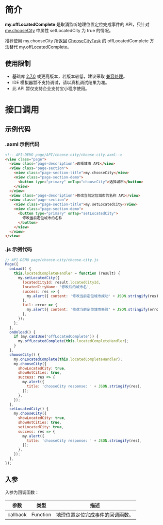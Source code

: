 # 简介

**my.offLocatedComplete** 是取消监听地理位置定位完成事件的 API，只针对 [my.chooseCity](https://opendocs.alipay.com/mini/api/ui-city) 中属性 setLocatedCity 为 true 的情况。

推荐使用 my.chooseCity 所返回 [ChooseCityTask](https://opendocs.alipay.com/mini/04naqz) 的 offLocatedComplete 方法替代 my.offLocatedComplete。

## 使用限制

- 基础库 [2.7.0](https://opendocs.alipay.com/mini/framework/lib-upgrade-v2) 或更高版本，若版本较低，建议采取 [兼容处理](https://opendocs.alipay.com/mini/framework/compatibility)。
- IDE 模拟器暂不支持调试，请以真机调试结果为准。
- 此 API 暂仅支持企业支付宝小程序使用。

# 接口调用

## 示例代码

### .axml 示例代码

```html
<!-- API-DEMO page/API/choose-city/choose-city.axml-->
<view class="page">
  <view class="page-description">选择城市 API</view>
  <view class="page-section">
    <view class="page-section-title">my.chooseCity</view>
    <view class="page-section-demo">
      <button type="primary" onTap="chooseCity">选择城市</button>
    </view>
  </view>
  <view class="page-description">修改当前定位城市的名称 API</view>
  <view class="page-section">
    <view class="page-section-title">my.setLocatedCity</view>
    <view class="page-section-demo">
      <button type="primary" onTap="setLocatedCity">
        修改当前定位城市的名称
      </button>
    </view>
  </view>
</view>
```

### .js 示例代码

```javascript
// API-DEMO page/choose-city/choose-city.js
Page({
  onLoad() {
    this.locatedCompleteHandler = function (result) {
      my.setLocatedCity({
        locatedCityId: result.locatedCityId,
        locatedCityName: '修改后的城市名',
        success: res => {
          my.alert({ content: '修改当前定位城市成功' + JSON.stringify(res) });
        },
        fail: error => {
          my.alert({ content: '修改当前定位城市失败' + JSON.stringify(error) });
        },
      });
    };
  },
  onUnload() {
    if (my.canIUse('offLocatedComplete')) {
      my.offLocatedComplete(this.locatedCompleteHandler);
    }
  },
  chooseCity() {
    my.onLocatedComplete(this.locatedCompleteHandler);
    my.chooseCity({
      showLocatedCity: true,
      showHotCities: true,
      success: res => {
        my.alert({
          title: 'chooseCity response: ' + JSON.stringify(res),
        });
      },
    });
  },
  setLocatedCity() {
    my.chooseCity({
      showLocatedCity: true,
      showHotCities: true,
      setLocatedCity: true,
      success: res => {
        my.alert({
          title: 'chooseCity response: ' + JSON.stringify(res),
        });
      },
    });
  },
});
```

## 入参

入参为回调函数：

| **参数** | **类型** | **描述**                         |
| -------- | -------- | -------------------------------- |
| callback | Function | 地理位置定位完成事件的回调函数。 |
